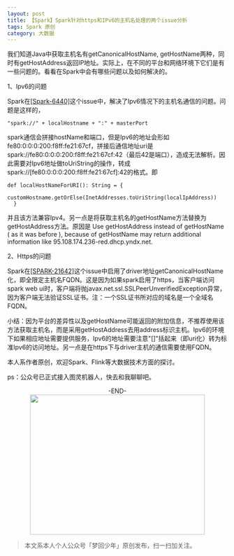 ```yaml
---
layout: post
title: 【Spark】Spark针对https和IPv6的主机名处理的两个issue分析
tags: Spark 原创
category: 大数据
---
```


我们知道Java中获取主机名有getCanonicalHostName, getHostName两种，同时有getHostAddress返回IP地址。实际上，在不同的平台和网络环境下它们是有一些问题的。看看在Spark中会有哪些问题以及如何解决的。

1、Ipv6的问题

Spark在[[Spark-6440]](https://github.com/apache/spark/pull/5424)这个issue中，解决了Ipv6情况下的主机名通信的问题。问题是这样的，

```
"spark://" + localHostname + ":" + masterPort
```

spark通信会拼接hostName和端口，但是Ipv6的地址会形如fe80:0:0:0:200:f8ff:fe21:67cf，拼接后通信地址uri是spark://fe80:0:0:0:200:f8ff:fe21:67cf:42（最后42是端口），造成无法解析。因此需要对Ipv6地址做toUriString的操作，转成spark://[fe80:0:0:0:200:f8ff:fe21:67cf]:42的格式。即

```
def localHostNameForURI(): String = {
    customHostname.getOrElse(InetAddresses.toUriString(localIpAddress))
  }
```

并且该方法兼容Ipv4。另一点是将获取主机名的getHostName方法替换为getHostAddress方法。原因是 Use getHostAddress instead of getHostName ( as it was before ), because of getHostName may return additional information like 95.108.174.236-red.dhcp.yndx.net.

2、Https的问题

Spark在[[SPARK-21642]](https://github.com/apache/spark/pull/18846)这个issue中启用了driver地址getCanonicalHostName化，即全限定主机名FQDN。这是因为如果spark启用了https，当客户端访问spark web ui时，客户端将抛javax.net.ssl.SSLPeerUnverifiedException异常，因为客户端无法验证SSL证书。注：一个SSL证书所对应的域名是一个全域名FQDN。

小结：因为平台的差异性以及getHostName可能返回的附加信息，不推荐使用该方法获取主机名，而是采用getHostAddress去用address标识主机。Ipv6的环境下如果相应地址需要提供服务，Ipv6的地址需要注意"[]"括起来（即uri化）转为标准Ipv6的访问地址。另一点是在https下与driver主机的通信需要使用FQDN。

本人系作者原创，欢迎Spark、Flink等大数据技术方面的探讨。

ps：公众号已正式接入图灵机器人，快去和我聊聊吧。

<center>-END-</center>

<div align="center">
<img src="http://7xlkoc.com1.z0.glb.clouddn.com/qrcodenew.jpg" width="400" height="320" />
</div>

> 本文系本人个人公众号「梦回少年」原创发布，扫一扫加关注。